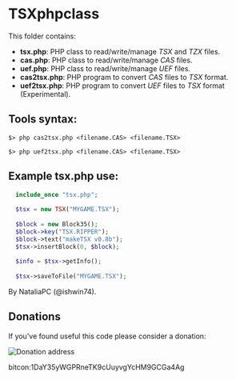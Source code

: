 # TSXphpclass

This folder contains:
  * **tsx.php**: PHP class to read/write/manage _TSX_ and _TZX_ files.
  * **cas.php**: PHP class to read/write/manage _CAS_ files.
  * **uef.php**: PHP class to read/write/manage _UEF_ files.
  * **cas2tsx.php**: PHP program to convert _CAS_ files to _TSX_ format.
  * **uef2tsx.php**: PHP program to convert _UEF_ files to _TSX_ format (Experimental). 


## Tools syntax:
```
$> php cas2tsx.php <filename.CAS> <filename.TSX>

$> php uef2tsx.php <filename.CAS> <filename.TSX>
```

## Example **tsx.php** use:
```php
  include_once "tsx.php";
  
  $tsx = new TSX("MYGAME.TSX");
  
  $block = new Block35();
  $block->key("TSX.RIPPER");
  $block->text("makeTSX v0.8b");
  $tsx->insertBlock(0, $block);
  
  $info = $tsx->getInfo();
  
  $tsx->saveToFile("MYGAME.TSX");
```

By NataliaPC (@ishwin74).

## Donations

If you've found useful this code please consider a donation:

![Donation address](http://www.eslamejor.com/Bitcoin_Address_Donaciones.png)

bitcon:1DaY35yWGPRneTK9cUuyvgYcHM9GCGa4Ag
